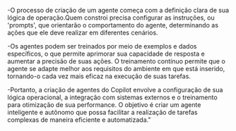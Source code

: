 -O processo de criação de um agente começa com a definição clara de sua lógica de operação.Quem constroi precisa configurar as instruções, ou 'prompts', que orientarão o comportamento do agente, determinando as ações que ele deve realizar em diferentes cenários.

-Os agentes podem ser treinados por meio de exemplos e dados específicos, o que permite aprimorar sua capacidade de resposta e aumentar a precisão de suas ações. O treinamento contínuo permite que o agente se adapte melhor aos requisitos do ambiente em que está inserido, tornando-o cada vez mais eficaz na execução de suas tarefas.

-Portanto, a criação de agentes do Copilot envolve a configuração de sua lógica operacional, a integração com sistemas externos e o treinamento para otimização de sua performance. O objetivo é criar um agente inteligente e autônomo que possa facilitar a realização de tarefas complexas de maneira eficiente e automatizada."